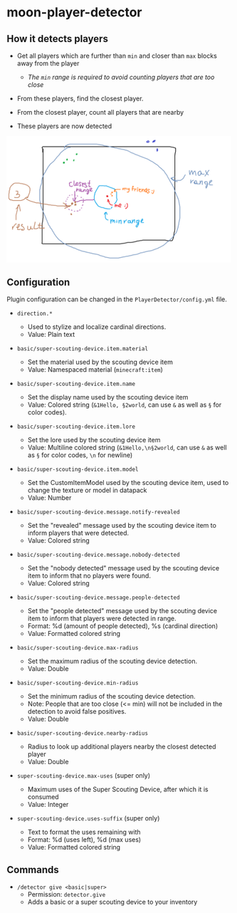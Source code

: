# moon-player-detector

## How it detects players

* Get all players which are further than `min` and closer than `max` blocks away from the player
  * *The `min` range is required to avoid counting players that are too close*

* From these players, find the closest player.

* From the closest player, count all players that are nearby

* These players are now detected

![Visualization](image.png)

## Configuration

Plugin configuration can be changed in the `PlayerDetector/config.yml` file.

* `direction.*`
  * Used to stylize and localize cardinal directions.
  * Value: Plain text

* `basic/super-scouting-device.item.material`
  * Set the material used by the scouting device item
  * Value: Namespaced material (`minecraft:item`)

* `basic/super-scouting-device.item.name`
  * Set the display name used by the scouting device item
  * Value: Colored string (`&1Hello, §2world`, can use `&` as well as `§` for color codes).

* `basic/super-scouting-device.item.lore`
  * Set the lore used by the scouting device item
  * Value: Multiline colored string (`&1Hello,\n§2world`, can use `&` as well as `§` for color codes, `\n` for newline)

* `basic/super-scouting-device.item.model`
  * Set the CustomItemModel used by the scouting device item, used to change the texture or model in datapack
  * Value: Number

* `basic/super-scouting-device.message.notify-revealed`
  * Set the "revealed" message used by the scouting device item to inform players that were detected.
  * Value: Colored string

* `basic/super-scouting-device.message.nobody-detected`
  * Set the "nobody detected" message used by the scouting device item to inform that no players were found.
  * Value: Colored string

* `basic/super-scouting-device.message.people-detected`
  * Set the "people detected" message used by the scouting device item to inform that players were detected in range.
  * Format: %d (amount of people detected), %s (cardinal direction)
  * Value: Formatted colored string

* `basic/super-scouting-device.max-radius`
  * Set the maximum radius of the scouting device detection. 
  * Value: Double

* `basic/super-scouting-device.min-radius`
  * Set the minimum radius of the scouting device detection.
  * Note: People that are too close (<= min) will not be included in the detection to avoid false positives.
  * Value: Double

* `basic/super-scouting-device.nearby-radius`
  * Radius to look up additional players nearby the closest detected player
  * Value: Double

* `super-scouting-device.max-uses` (super only)
  * Maximum uses of the Super Scouting Device, after which it is consumed
  * Value: Integer

* `super-scouting-device.uses-suffix` (super only)
  * Text to format the uses remaining with
  * Format: %d (uses left), %d (max uses)
  * Value: Formatted colored string

## Commands

* `/detector give <basic|super>`
  * Permission: `detector.give`
  * Adds a basic or a super scouting device to your inventory